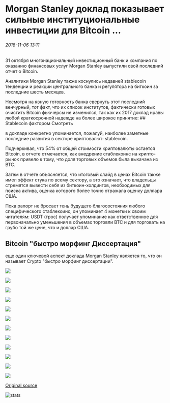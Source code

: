 # Morgan Stanley доклад показывает сильные институциональные инвестиции для Bitcoin ...

###### 2018-11-06 13:11

31 октября многонациональный инвестиционный банк и компания по оказанию финансовых услуг Morgan Stanley выпустили свой последний отчет о Bitcoin.

Аналитики Morgan Stanley также коснулись недавней stablecoin тенденции и реакции центрального банка и регулятора на биткоин за последние шесть месяцев.

Несмотря на явную готовность банка свернуть этот последний венчурный, тот факт, что их список институтов, фактически готовых очистить Bitcoin фьючерсы не изменился, так как их 2017 доклад нравы любой краткосрочной надежде на более широкое принятие: ## Stablecoin фактором Смотреть

в докладе конкретно упоминается, пожалуй, наиболее заметные последние развития в секторе криптовалют: stablecoin.

Подчеркивая, что 54% от общей стоимости криптовалюты остается Bitcoin, в отчете отмечается, как внедрение стаблекоинс на крипто-рынок привело к тому, что доля торговых объемов была выкачана из BTC.

Затем в отчете объясняется, что итоговый слайд в ценах Bitcoin также имел эффект стука по всему сектору, а это означает, что владельцы стремятся вывести себя из биткоин-холдингов, необходимых для поиска актива, оценка которого более точно отражала оценку доллара США.

Пока рапорт не бросает тень будущего благосостояния любого специфического стаблекоинс, он упоминает 4 монетки к своим читателям: USDT (трос) получает упоминание как ответственное для первоначально уменьшения в объемах торговли BTC и для торговать на грубо той же цене, что и доллар США.

## Bitcoin "быстро морфинг Диссертация"

еще один ключевой аспект доклада Morgan Stanley является то, что он называет Crypto "быстро морфинг диссертации".

![](https://s3.cointelegraph.com/storage/uploads/view/e6f6435962ddc8ccba5c73e59456f8bb.png)

![](https://s3.cointelegraph.com/storage/uploads/view/e61f06f1a042ad1144e5000ed637a060.png)

![](https://s3.cointelegraph.com/storage/uploads/view/5d1aa5195232ff18a72eb2de442db1d3.png)

![](https://s3.cointelegraph.com/storage/uploads/view/84c303bc4bd7669fc9639d73c10026b9.png)

![](https://s3.cointelegraph.com/storage/uploads/view/382ccb645a24a44ee3e70e6a75f01ad2.png)

![](https://s3.cointelegraph.com/storage/uploads/view/563587b040222c4794f7e74433a68b54.png)

![](https://s3.cointelegraph.com/storage/uploads/view/3e56bf10feb91b677da9ed1015279a0e.png)

![](https://s3.cointelegraph.com/storage/uploads/view/7e4a1111573d50b44b05f8d5eb42c718.png)

![](https://s3.cointelegraph.com/storage/uploads/view/e1d46112d73cc02ddc2226019b483d4b.png)

![](https://s3.cointelegraph.com/storage/uploads/view/69d04bb774989d635713f90592951b0d.png)

![](https://s3.cointelegraph.com/storage/uploads/view/07d66db30be9c18137c21f43b5523339.png)

![](https://s3.cointelegraph.com/storage/uploads/view/649c83028f2be32ecc6215b5a3eb0892.png)

[Original source](https://cointelegraph.com/news/morgan-stanley-report-shows-strong-institutional-investment-for-bitcoin)

![stats](https://c.statcounter.com/11760860/0/a89fa40b/1/ "stats")